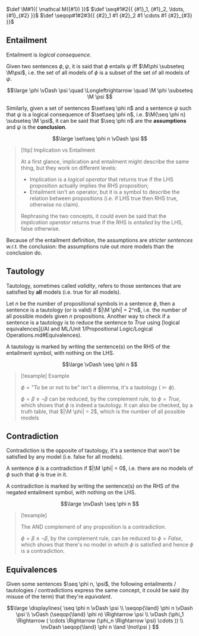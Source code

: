 $\def \M#1{{ \mathcal M({#1}) }}$
$\def \seq#1#2{{ {#1}_1, {#1}_2, \ldots, {#1}_{#2} }}$
$\def \seqop#1#2#3{{ {#2}_1 #1 {#2}_2 #1 \cdots #1 {#2}_{#3} }}$

## Entailment

Entailment is *logical consequence*. 

Given two sentences $\phi, \psi$, it is said that $\phi$ entails $\psi$ iff $\M\phi \subseteq \M\psi$, i.e. the set of all models of $\phi$ is a subset of the set of all models of $\psi$.

$$\large
	\phi \vDash \psi
	\quad \Longleftrightarrow \quad
	\M \phi \subseteq \M \psi
$$

Similarly, given a set of sentences $\set\seq \phi n$ and a sentence $\psi$ such that $\psi$ is a logical consequence of $\set\seq \phi n$, i.e. $\M{\seq \phi n} \subseteq \M \psi$, it can be  said that $\seq \phi n$ are the **assumptions** and $\psi$ is the **conclusion**.

$$\large
	\set\seq \phi n \vDash \psi
$$

> [!tip] Implication vs Entailment
> 
> At a first glance, implication and entailment might describe the same thing, but they work on different levels:
> 
> - Implication is a *logical operator* that returns true if the LHS proposition actually implies the RHS proposition;
> - Entailment isn't an operator, but it is a symbol to describe the relation between propositions (i.e. if LHS true then RHS true, otherwise no claim).
> 
> Rephrasing the two concepts, it could even be said that the *implication operator* returns true if the RHS is *entailed* by the LHS, false otherwise.

Because of the entailment definition, the assumptions are *stricter sentences* w.r.t. the conclusion: the assumptions rule out more models than the conclusion do.

## Tautology

Tautology, sometimes called *validity*, refers to those sentences that are satisfied by **all** models (i.e. true for all models).

Let $n$ be the number of propositional symbols in a sentence $\phi$, then a sentence is a tautology (or is valid) if $|\M \phi| = 2^n$, i.e. the number of all possible models given $n$ propositions. Another way to check if a sentence is a tautology is to reduce the sentence to $True$ using [logical equivalences](/AI and ML/Unit 1/Propositional Logic/Logical Operations.md#Equivalences).

A tautology is marked by writing the sentence(s) on the RHS of the entailment symbol, with nothing on the LHS.

$$\large
	\vDash \seq \phi n
$$

> [!example] Example
> 
> $\phi = \text{"To be or not to be"}$ isn't a dilemma, it's a tautology ($\vDash \phi$).
> 
> $\phi = \beta \lor \lnot\beta$ can be reduced, by the complement rule, to $\phi = True$, which shows that $\phi$ is indeed a tautology. It can also be checked, by a truth table, that $|\M \phi| = 2$, which is the number of all possible models

## Contradiction

Contradiction is the opposite of tautology, it's a sentence that won't be satisfied by any model (i.e. false for all models).

A sentence $\phi$ is a contradiction if $|\M \phi| = 0$, i.e. there are no models of $\phi$ such that $\phi$ is true in it.

A contradiction is marked by writing the sentence(s) on the RHS of the negated entailment symbol, with nothing on the LHS.

$$\large
	\nvDash \seq \phi n
$$

> [!example]
> 
> The AND complement of any proposition is a contradiction.
> 
> $\phi = \beta \land \lnot\beta$, by the complement rule, can be reduced to $\phi = False$, which shows that there's no model in which $\phi$ is satisfied and hence $\phi$ is a contradiction.

## Equivalences

Given some sentences $\seq \phi n, \psi$, the following entailments / tautologies / contradictions express the same concept, it could be said (by misuse of the term) that they're *equivalent*.

$$\large
\displaylines{
	\seq \phi n \vDash \psi \\
	\seqop{\land} \phi n \vDash \psi \\
	\vDash (\seqop{\land} \phi n) \Rightarrow \psi \\
	\vDash (\phi_1 \Rightarrow (
		\cdots \Rightarrow (\phi_n \Rightarrow \psi) \cdots
	)) \\
	\nvDash \seqop{\land} \phi n \land \lnot\psi
}
$$